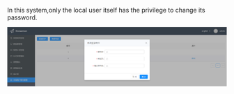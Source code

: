 In this system,only the local user itself has the privilege to change its password.

![changepassword](images/ChangePassword.png)
